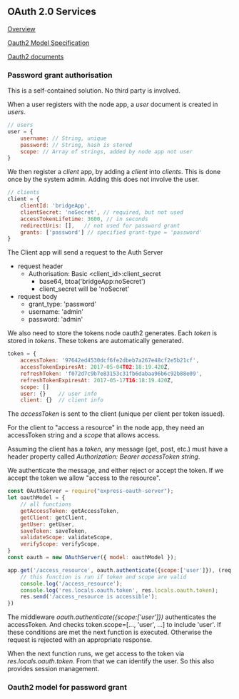 ## OAuth 2.0 Services

[Overview](https://www.youtube.com/watch?v=io_r-0e3Qcw&t=283s&ab_channel=KnpUniversity)

[Oauth2 Model Specification](https://github.com/oauthjs/node-oauth2-server/wiki/Model-specification)

[Oauth2 documents](https://oauth2-server.readthedocs.io/en/latest/index.html)

### Password grant authorisation

This is a self-contained solution. No third party is involved.

When a user registers with the node app, a *user* document is created in *users*.
 
```javascript
// users
user = {
    username: // String, unique
    password: // String, hash is stored
    scope: // Array of strings, added by node app not user
}
```

We then register a *client* app, by adding a *client* into *clients*. This is done once by the system admin. Adding this does not involve the user.

```javascript
// clients
client = {
    clientId: 'bridgeApp',
    clientSecret: 'noSecret', // required, but not used
    accessTokenLifetime: 3600, // in seconds
    redirectUris: [],   // not used for password grant
    grants: ['password'] // specified grant-type = 'password'
}
```

The Client app will send a request to the Auth Server
 - request header
    - Authorisation: Basic <client_id>:client_secret
        - base64, btoa('bridgeApp:noSecret')
        - client_secret will be 'noSecret' 
 - request body
    - grant_type: 'password'
    - username: 'admin'
    - password: 'admin'

We also need to store the tokens node oauth2 generates. Each *token* is stored in *tokens*. These tokens are automatically generated.

```javascript
token = {
    accessToken: '97642ed4530dcf6fe2dbeb7a267e48cf2e5b21cf',
    accessTokenExpiresAt: 2017-05-04T02:18:19.420Z,
    refreshToken: 'f072d7c9b7e83153c31fb6dabaa96b6c92b88e09',
    refreshTokenExpiresAt: 2017-05-17T16:18:19.420Z,
    scope: []
    user: {}    // user info
    client: {}  // client info
```

The *accessToken* is sent to the client (unique per client per token issued).

For the client to "access a resource" in the node app, they need an accessToken string and a *scope* that allows access. 

Assuming the client has a *token*, any message (get, post, etc.) must have a header property called *Authorization: Bearer accessToken string*.

We authenticate the message, and either reject or accept the token. If we accept the token we allow "access to the resource".

```javascript
const OAuthServer = require("express-oauth-server");
let oauthModel = {
    // all functions
    getAccessToken: getAccessToken,    
    getClient: getClient,
    getUser: getUser,
    saveToken: saveToken,
    validateScope: validateScope,
    verifyScope: verifyScope,
}
const oauth = new OAuthServer({ model: oauthModel });

app.get('/access_resource', oauth.authenticate({scope:['user']}), (req, res, next) => {
    // this function is run if token and scope are valid
    console.log('/access_resource');
    console.log('res.locals.oauth.token', res.locals.oauth.token);
    res.send('/access_resource is accessible');
})
```

The middleware *oauth.authenticate({scope:['user']})* authenticates the accessToken. And checks token.scope=[..., 'user', ...] to include 'user'. If these conditions are met the next function is executed. Otherwise the request is rejected with an appropriate response.

When the next function runs, we get access to the token via *res.locals.oauth.token*. From that we can identify the user. So this also provides session management. 

### Oauth2 model for password grant









